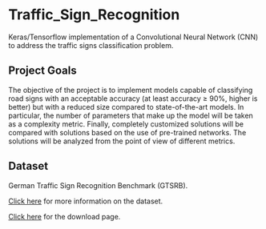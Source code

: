 # Traffic_Sign_Recognition

Keras/Tensorflow implementation of a Convolutional Neural Network (CNN) to address the traffic signs classification problem.

## Project Goals

The objective of the project is to implement models capable of classifying road signs with an acceptable accuracy (at least accuracy ≥ 90%, higher is better) but with a reduced size compared to state-of-the-art models. In particular, the number of
parameters that make up the model will be taken as a complexity metric. Finally, completely customized solutions will be compared with solutions based on the use of pre-trained networks. The solutions will be analyzed from the point of view of different metrics.

## Dataset 

German Traffic Sign Recognition Benchmark (GTSRB).

[Click here](https://benchmark.ini.rub.de/gtsrb_about.html) for more information on the dataset.

[Click here](https://sid.erda.dk/public/archives/daaeac0d7ce1152aea9b61d9f1e19370/published-archive.html) for the download page.
